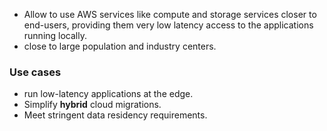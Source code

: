 - Allow to use AWS services like compute and storage services closer to end-users, providing them very low latency access to the applications running locally.
- close to large population and industry centers.

### Use cases
- run low-latency applications at the edge.
- Simplify **hybrid** cloud migrations.
- Meet stringent data residency requirements.